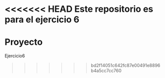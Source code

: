 <<<<<<< HEAD
Este repositorio es para el ejercicio 6
=======
Proyecto
========

Ejercicio6
>>>>>>> bd2f14051c642fc87e00491e8896b4a5cc7cc760
